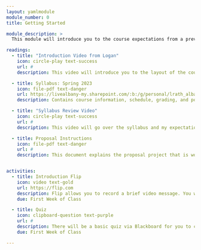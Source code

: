 ```yaml
---
layout: yamlmodule
module_number: 0
title: Getting Started

module_description: >
  This module will introduce you to the course expectations from a previous semester and major assignments.

readings:
  - title: "Introduction Video from Logan"
    icon: circle-play text-success
    url: #
    description: This video will introduce you to the layout of the course.

  - title: Syllabus: Spring 2023
    icon: file-pdf text-danger
    url: https://livealbany-my.sharepoint.com/:b:/g/personal/lrath_albany_edu/EWBMI-lNfeNEot7aj4nh_QkBir_OJMpg2XoIfRFoLo2Q6g?e=aQwhzU
    description: Contains course information, schedule, grading, and policies.

  - title: "Syllabus Review Video"
    icon: circle-play text-success
    url: #
    description: This video will go over the syllabus and my expectations.

  - title: Proposal Instructions
    icon: file-pdf text-danger
    url: #
    description: This document explains the proposal project that is worth 60% of your final grade in this course.


activities:
  - title: Introduction Flip
    icon: video text-gold
    url: https://flip.com
    description: Flip allows you to record a brief video message. You will need the invite/code that has been sent to your UA email in order to access the software. I have limited the introduction board to 3 minutes. You will need the join code sent to your email. Here are some <a href="https://help.flip.com/hc/en-us/articles/360051542894-Getting-Started-Members" target="_blank">instructions from Flip on how to get started.</a>
    due: First Week of Class

  - title: Quiz
    icon: clipboard-question text-purple
    url: #
    description: There will be a basic quiz via Blackboard for you to complete.
    due: First Week of Class

---
```

